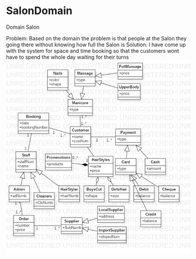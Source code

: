 # SalonDomain
Domain Salon

Problem: 	Based on the domain the problem is that people at the Salon they going there without knowing how full the Salon is
Solution:	I have come up with the system for space and time booking so that the customers wont have to spend the whole day waiting for their turns
![](images/Main.png)
